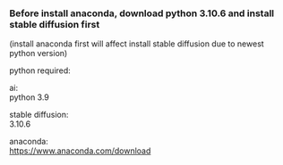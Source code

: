 ### Before install anaconda, download python 3.10.6 and install stable diffusion first
(install anaconda first will affect install stable diffusion due to newest python version)

python required:  

ai:  
python 3.9  

stable diffusion:  
3.10.6 

anaconda:  
https://www.anaconda.com/download  
